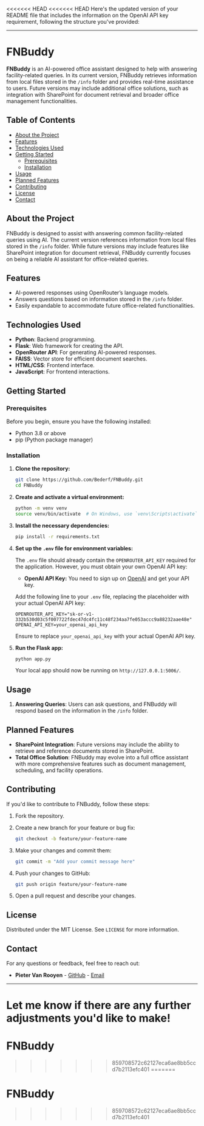<<<<<<< HEAD
<<<<<<< HEAD
Here's the updated version of your README file that includes the information on the OpenAI API key requirement, following the structure you've provided:

---

# FNBuddy

**FNBuddy** is an AI-powered office assistant designed to help with answering facility-related queries. In its current version, FNBuddy retrieves information from local files stored in the `/info` folder and provides real-time assistance to users. Future versions may include additional office solutions, such as integration with SharePoint for document retrieval and broader office management functionalities.

## Table of Contents

- [About the Project](#about-the-project)
- [Features](#features)
- [Technologies Used](#technologies-used)
- [Getting Started](#getting-started)
  - [Prerequisites](#prerequisites)
  - [Installation](#installation)
- [Usage](#usage)
- [Planned Features](#planned-features)
- [Contributing](#contributing)
- [License](#license)
- [Contact](#contact)

## About the Project

FNBuddy is designed to assist with answering common facility-related queries using AI. The current version references information from local files stored in the `/info` folder. While future versions may include features like SharePoint integration for document retrieval, FNBuddy currently focuses on being a reliable AI assistant for office-related queries.

## Features

- AI-powered responses using OpenRouter’s language models.
- Answers questions based on information stored in the `/info` folder.
- Easily expandable to accommodate future office-related functionalities.

## Technologies Used

- **Python**: Backend programming.
- **Flask**: Web framework for creating the API.
- **OpenRouter API**: For generating AI-powered responses.
- **FAISS**: Vector store for efficient document searches.
- **HTML/CSS**: Frontend interface.
- **JavaScript**: For frontend interactions.

## Getting Started

### Prerequisites

Before you begin, ensure you have the following installed:

- Python 3.8 or above
- pip (Python package manager)

### Installation

1. **Clone the repository:**

   ```bash
   git clone https://github.com/Bederf/FNBuddy.git
   cd FNBuddy
   ```

2. **Create and activate a virtual environment:**

   ```bash
   python -m venv venv
   source venv/bin/activate  # On Windows, use `venv\Scripts\activate`
   ```

3. **Install the necessary dependencies:**

   ```bash
   pip install -r requirements.txt
   ```

4. **Set up the `.env` file for environment variables:**

   The `.env` file should already contain the `OPENROUTER_API_KEY` required for the application. However, you must obtain your own OpenAI API key:

   - **OpenAI API Key:** You need to sign up on [OpenAI](https://platform.openai.com/) and get your API key.

   Add the following line to your `.env` file, replacing the placeholder with your actual OpenAI API key:

   ```plaintext
   OPENROUTER_API_KEY="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"
   OPENAI_API_KEY=your_openai_api_key
   ```

   Ensure to replace `your_openai_api_key` with your actual OpenAI API key.

5. **Run the Flask app:**

   ```bash
   python app.py
   ```

   Your local app should now be running on `http://127.0.0.1:5006/`.

## Usage

1. **Answering Queries**: Users can ask questions, and FNBuddy will respond based on the information in the `/info` folder.

## Planned Features

- **SharePoint Integration**: Future versions may include the ability to retrieve and reference documents stored in SharePoint.
- **Total Office Solution**: FNBuddy may evolve into a full office assistant with more comprehensive features such as document management, scheduling, and facility operations.

## Contributing

If you'd like to contribute to FNBuddy, follow these steps:

1. Fork the repository.
2. Create a new branch for your feature or bug fix:

   ```bash
   git checkout -b feature/your-feature-name
   ```

3. Make your changes and commit them:

   ```bash
   git commit -m "Add your commit message here"
   ```

4. Push your changes to GitHub:

   ```bash
   git push origin feature/your-feature-name
   ```

5. Open a pull request and describe your changes.

## License

Distributed under the MIT License. See `LICENSE` for more information.

## Contact

For any questions or feedback, feel free to reach out:

- **Pieter Van Rooyen** - [GitHub](https://github.com/Bederf) - [Email](mailto:bederf@gmail.com)

---

Let me know if there are any further adjustments you'd like to make!
=======
# FNBuddy
>>>>>>> 859708572c62127eca6ae8bb5ccd7b2113efc401
=======
# FNBuddy
>>>>>>> 859708572c62127eca6ae8bb5ccd7b2113efc401
